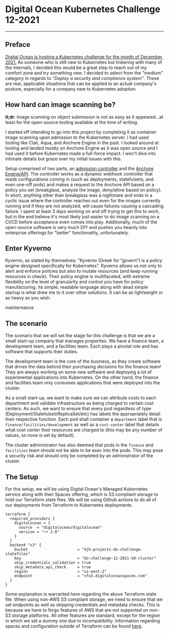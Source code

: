 # Digital Ocean Kubernetes Challenge 12-2021
---
## Preface

[Digital Ocean is hosting a Kubernetes challenge for the month of December, 2021.](https://www.digitalocean.com/community/pages/kubernetes-challenge) As someone who is still new to Kubernetes but tinkering with many of the internals, I decided this would be a great step to reach out of my comfort zone and try something new. I decided to select from the "medium" category in regards to *"Deploy a security and compliance system"*. These are real, applicable situations that can be applied to an actual company's posture, especially for a company new to Kubernetes adoption.

## How hard can image scanning be?

**tl;dr**: Image scanning on object submission is *not* as easy as it appeared...at least for the open-source tooling available at the time of writing.

I started off intending to go into this project by completing it as container image scanning upon admission to the Kubernetes server. I had used tooling like Clair, Aqua, and Anchore Engine in the past. I looked around at tooling and landed mostly on Anchore Engine as it was open source and I had used it before Kubernetes made a full-force impact. I won't dive into intimate details but graze over my initial issues with this.

Setup comprised of two parts, an [admission controller](https://github.com/anchore/kubernetes-admission-controller) and the [Anchore Engine/API](https://github.com/anchore/anchore-engine). The controller works as a dynamic webhook controller that reads configurations coming in (such as deployments, statefulsets, and even one-off pods) and makes a request to the Anchore API based on a policy you set (breakglass, analyze the image, deny/allow based on policy). In short, anything other than breakglass was a nightmare and ends in a cyclic issue where the controller reaches out even for the images currently running and if they are not analyzed, will cause failures causing a cascading failure. I spent at least 3 days working on and off trying to get this to work, but in the end believe it's most likely just easier to do image scanning on a CI/CD before acceptance even comes into play. Additionally, much of the open-source software is very much DIY and pushes you heavily into enterprise offerings for "better" functionality, unfortunately. 

## Enter Kyverno 

Kyverno, as stated by themselves: "Kyverno (Greek for “govern”) is a policy engine designed specifically for Kubernetes". Kyverno allows us not only to alert and enforce policies but also to mutate resources (and keep running resources in check). Their policy engine is multifaceted, with extreme flexibility on the level of granularity and control you have for policy manufacturing. Its simple, readable language along with dead simple startup is what drew me to it over other solutions. It can be as lightweight or as heavy as you wish.

mainternance 
## The scenario

The scenario that we will set the stage for this challenge is that we are a small start-up company that manages properties. We have a finance team, a development team, and a facilities team. Each plays a pivotal role and has software that supports their duties.

The development team is the core of the business, as they create software that drives the data behind their purchasing decisions for the finance team! They are always working on some new software and deploying a lot of experimental applications into Kubernetes. On the other hand, the finance and facilities team only consumes applications that were deployed into the cluster.

As a small start-up, we want to make sure we can attribute costs to each department and validate infrastructure as being charged to certain cost centers. As such, we want to ensure that every pod regardless of type (Deployment/Statefulset/ReplicaSet/etc) has labels the appropriately detail their respective function.
Each pod shall container a `department` label that is `finance/facilities/development` as well as a `cost-center` label that details what cost center their resources are charged to (this may be any number of values, so none is set by default).

The cluster administrator has also deemed that pods in the `finance` and `facilities` team should not be able to be exec into the pods. This may pose a security risk and should only be completed by an administrator of the cluster.

## The Setup

For this setup, we will be using Digital Ocean's Managed Kubernetes service along with their Spaces offering, which is S3 compliant storage to hold our Terraform state files. We will be using Github actions to do all of our deployments from Terraform to Kubernetes deployments.

```
terraform {
  required_providers {
    digitalocean = {
      source  = "digitalocean/digitalocean"
      version = "~> 2.0"
    }
  }
  backend "s3" {
    bucket                      = "djh-projects-do-challenge-statefiles"
    key                         = "do-challenge-12-2021-k8-cluster"
    skip_credentials_validation = true
    skip_metadata_api_check     = true
    region                      = "us-west-2"
    endpoint                    = "sfo3.digitaloceanspaces.com"
  }
}
```

Some explanation is warranted here regarding the above Terraform state file. When using non-AWS S3 compliant storage, we need to ensure that we set endpoints as well as skipping credentials and metadata checks. This is because we have to forgo features of AWS that are not supported on non-S3 storage platforms. All other features are standard, except for the region in which we set a dummy one due to incompatibility. Information regarding spaces and configuration outside of Terraform can be found [here](https://docs.digitalocean.com/reference/api/spaces-api/).
